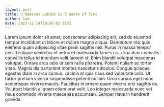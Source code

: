```yaml
---
layout: post
title: 5 Reasons CODING Is A Waste Of Time
author: Sam
date: 2022-11-24T18:06:02.119Z
---
```

<!--StartFragment-->

Lorem ipsum dolor sit amet, consectetur adipiscing elit, sed do eiusmod tempor incididunt ut labore et dolore magna aliqua. Elementum nisi quis eleifend quam adipiscing vitae proin sagittis nisl. Purus in massa tempor nec. Tristique senectus et netus et malesuada fames ac. Urna duis convallis convallis tellus id interdum velit laoreet id. Enim blandit volutpat maecenas volutpat. Ornare arcu odio ut sem nulla pharetra. Potenti nullam ac tortor vitae. Magnis dis parturient montes nascetur ridiculus. Congue quisque egestas diam in arcu cursus. Lacinia at quis risus sed vulputate odio. Ut tortor pretium viverra suspendisse potenti nullam. Urna cursus eget nunc scelerisque viverra mauris. Faucibus in ornare quam viverra orci sagittis eu. Volutpat blandit aliquam etiam erat velit. Leo integer malesuada nunc vel risus commodo viverra maecenas accumsan. Semper risus in hendrerit gravida.

<!--EndFragment-->